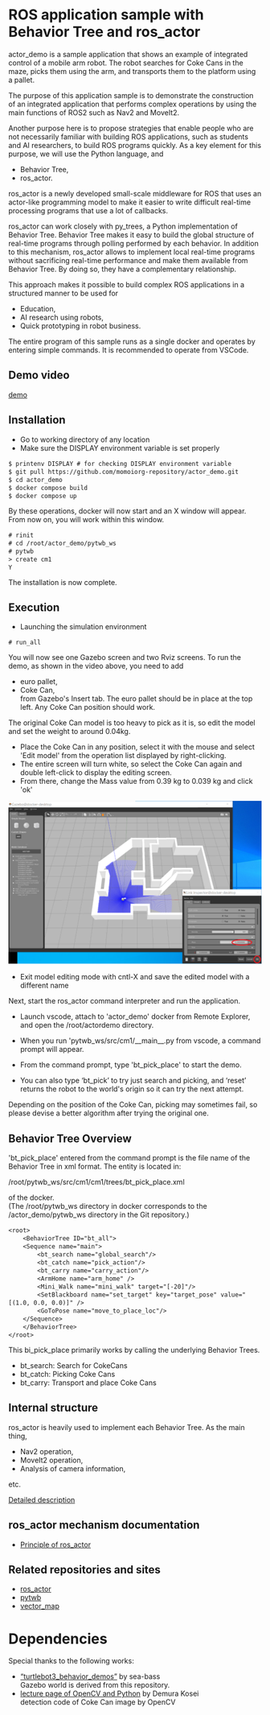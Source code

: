 # ROS application sample with Behavior Tree and ros_actor
actor_demo is a sample application that shows an example of integrated control of a mobile arm robot. The robot searches for Coke Cans in the maze, picks them using the arm, and transports them to the platform using a pallet.

The purpose of this application sample is to demonstrate the construction of an integrated application that performs complex operations by using the main functions of ROS2 such as Nav2 and MoveIt2.

Another purpose here is to propose strategies that enable people who are not necessarily familiar with building ROS applications, such as students and AI researchers, to build ROS programs quickly. As a key element for this purpose, we will use the Python language, and
- Behavior Tree,
- ros_actor.

ros_actor is a newly developed small-scale middleware for ROS that uses an actor-like programming model to make it easier to write difficult real-time processing programs that use a lot of callbacks.

ros_actor can work closely with py_trees, a Python implementation of Behavior Tree. Behavior Tree makes it easy to build the global structure of real-time programs through polling performed by each behavior. In addition to this mechanism, ros_actor allows to implement local real-time programs without sacrificing real-time performance and make them available from Behavior Tree. By doing so, they have a complementary relationship.

This approach makes it possible to build complex ROS applications in a structured manner to be used for
- Education,
- AI research using robots,
- Quick prototyping in robot business.

The entire program of this sample runs as a single docker and operates by entering simple commands. It is recommended to operate from VSCode.

## Demo video

[demo](doc/demo.mp4)

## Installation
- Go to working directory of any location
- Make sure the DISPLAY environment variable is set properly

```
$ printenv DISPLAY # for checking DISPLAY environment variable
$ git pull https://github.com/momoiorg-repository/actor_demo.git
$ cd actor_demo
$ docker compose build
$ docker compose up
```

By these operations, docker will now start and an X window will appear. From now on, you will work within this window.

```
# rinit
# cd /root/actor_demo/pytwb_ws
# pytwb
> create cm1
Y
```

The installation is now complete.

## Execution
- Launching the simulation environment

```
# run_all
```

You will now see one Gazebo screen and two Rviz screens.
To run the demo, as shown in the video above, you need to add
- euro pallet,
- Coke Can,  
from Gazebo's Insert tab. The euro pallet should be in place at the top left. Any Coke Can position should work.

The original Coke Can model is too heavy to pick as it is, so edit the model and set the weight to around 0.04kg.
- Place the Coke Can in any position, select it with the mouse and select 'Edit model' from the operation list displayed by right-clicking.
- The entire screen will turn white, so select the Coke Can again and double left-click to display the editing screen.
- From there, change the Mass value from 0.39 kg to 0.039 kg and click 'ok'

![Edit Coke Can properties](doc/weight.png)

- Exit model editing mode with cntl-X and save the edited model with a different name

Next, start the ros_actor command interpreter and run the application.
- Launch vscode, attach to 'actor_demo' docker from Remote Explorer, and open the /root/actordemo directory.

- When you run 'pytwb_ws/src/cm1/\_\_main\_\_.py from vscode, a command prompt will appear.

- From the command prompt, type 'bt_pick_place' to start the demo.

- You can also type ‘bt_pick’ to try just search and picking, and ‘reset’ returns the robot to the world's origin so it can try the next attempt.

Depending on the position of the Coke Can, picking may sometimes fail, so please devise a better algorithm after trying the original one.

## Behavior Tree Overview
'bt_pick_place' entered from the command prompt is the file name of the Behavior Tree in xml format. The entity is located in: 

/root/pytwb_ws/src/cm1/cm1/trees/bt_pick_place.xml  

of the docker.  
(The /root/pytwb_ws directory in docker corresponds to the /actor_demo/pytwb_ws directory in the Git repository.)

```
<root>
    <BehaviorTree ID="bt_all">
    <Sequence name="main">
        <bt_search name="global_search"/>
        <bt_catch name="pick_action"/>
        <bt_carry name="carry_action"/>
        <ArmHome name="arm_home" />
        <Mini_Walk name="mini_walk" target="[-20]"/>
        <SetBlackboard name="set_target" key="target_pose" value="[(1.0, 0.0, 0.0)]" />
        <GoToPose name="move_to_place_loc"/>
    </Sequence>
    </BehaviorTree>
</root>
```

This bi_pick_place primarily works by calling the underlying Behavior Trees.
- bt_search: Search for CokeCans
- bt_catch: Picking Coke Cans
- bt_carry: Transport and place Coke Cans

## Internal structure
ros_actor is heavily used to implement each Behavior Tree. As the main thing,
- Nav2 operation,
- MoveIt2 operation,
- Analysis of camera information,

etc.

[Detailed description](doc/app.pdf)

## ros_actor mechanism documentation
- [Principle of ros_actor](doc/principle.pdf)

## Related repositories and sites
- [ros_actor](https://github.com/momoiorg-repository/ros_actor)
- [pytwb](https://github.com/momoiorg-repository/pytwb_demo)
- [vector_map](https://github.com/RobotSpatialCognition/vector_map)

# Dependencies  
Special thanks to the following works:  
- [“turtlebot3_behavior_demos”](https://github.com/sea-bass/turtlebot3_behavior_demos) by sea-bass  
Gazebo world is derived from this repository.
- [lecture page of OpenCV and Python](https://demura.net/education/22777.html) by Demura Kosei  
detection code of Coke Can image by OpenCV
